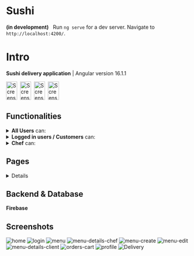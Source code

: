 # Sushi 

**(in development)**  &nbsp; Run `ng serve` for a dev server. Navigate to `http://localhost:4200/`. 

# Intro

**Sushi delivery application** | Angular version 16.1.1

<div>
    <img width="30" height="50" alt="Screenshot_" src="https://user-images.githubusercontent.com/38568843/206916961-d39c1314-d2b0-4976-981b-ed20b3deed7a.png">&nbsp;
    <img width="30" height="50" alt="Screenshot_" src="https://user-images.githubusercontent.com/38568843/206916902-40ae2530-123b-4df0-9fd3-e7e6b4b69121.png">&nbsp;
    <img width="30" height="50" alt="Screenshot_" src="https://user-images.githubusercontent.com/38568843/206916934-68a6b79f-2876-4e51-87cb-07b1afddd61d.png">&nbsp;
    <img width="30" height="50" alt="Screenshot_" src="https://user-images.githubusercontent.com/38568843/206916968-cb0ee839-c1f5-417d-9bbd-18522457d79c.png">
</div>


<!--  -->
## Functionalities

<details>
    <summary><strong>All Users</strong> can: </summary>
    <ul>
        <li>View Home, Menu, Details pages</li>
        <li>Login, Signup</li>
    </ul>
</details>

<details>
    <summary><strong>Logged in users / Customers</strong> can: </summary>
    <ul>
<!--         <li><strong>Mark item as favorite</strong> and <strong>add item to cart</strong> in the details page</li> -->
<!--         <li>View his/her own <strong>profile page</strong>, which contains User information, Favorit items, and Current Cart state</li> -->
        <li>Adjust Current Order(<strong>choose the amount</strong> or <strong>remove item</strong>) in <strong>Cart page</strong></li>
        <li>Get informed about the delivery in the <strong>Checkout page</strong></li>
        <li><strong>Logout</strong></li>
    </ul>
</details>

<details>
    <summary><strong>Chef</strong> can: </summary>
    <ul>
        <li><strong>Cook</strong> a new meal in the <strong>Create page</strong></li>
        <li><strong>Edit</strong> information for a particular dish</li>
        <li><strong>Remove</strong> an item from the <strong>Menu</strong></li>
        <li><strong>Logout</strong></li>
    </ul>
</details>

<!-- 
<details>
    <summary><strong>Admin</strong> can: </summary>
    <ul>
        <li><strong>List all Users and Chefs</strong> in the <strong>Admin Panel</strong></li>
        <li><strong>Set user'es Roles</strong>, <strong>Update Users and Chefs Lists</strong></li>
        <li><strong>Mark an Order as Delivered</strong></li>
        <li><strong>Publish Promotion Offers on the site</strong></li>
        <li><strong>Logout</strong></li>
    </ul>
</details>
-->
## Pages

<details>
    <ul>
        <li><strong>Home</strong></li>
        <li><strong>Menu</strong></li>
        <li><strong>Details</strong></li>
<!--         <li><strong>Profile</strong></li> -->
        <li><strong>Cart</strong></li>
<!--         <li><strong>Proceed</strong></li> -->
        <li><strong>Create/Edit Item</strong></li>
        <li><strong>Proceed</strong></li>        
<!--         <li><strong>Admin Panel</strong></li>         -->
        <li><strong>Sign up, Sign in, Sign out</strong></li>
    </ul>
</details>

    
## Backend & Database
<strong>Firebase</strong> 



## Screenshots

![home](https://user-images.githubusercontent.com/38568843/210782943-5f6f9053-6a3d-41b2-816e-e49b1c71f7b9.png)
![login](https://user-images.githubusercontent.com/38568843/206916961-d39c1314-d2b0-4976-981b-ed20b3deed7a.png)
![menu](https://user-images.githubusercontent.com/38568843/210782788-90259e6d-bc6e-43c3-8146-2ed0a443ab65.png)
![menu-details-chef](https://user-images.githubusercontent.com/38568843/210783176-87e17310-0955-4921-b81a-6cb1cece8b03.png)
![menu-create](https://user-images.githubusercontent.com/38568843/210785337-13b1c2af-48a8-4c65-94f8-0fe646116976.png)
![menu-edit](https://user-images.githubusercontent.com/38568843/210785477-e2099aad-0e09-48f6-a202-ac9ff1e9e471.png)
![menu-details-client](https://user-images.githubusercontent.com/38568843/210783214-83544c36-dfe4-4bf3-9191-63e7f3f2d551.png)
![orders-cart](https://user-images.githubusercontent.com/38568843/210784175-9b77e6fb-c357-4ec9-8c2e-41b00341d684.png)
![profile](https://user-images.githubusercontent.com/38568843/206916968-cb0ee839-c1f5-417d-9bbd-18522457d79c.png)
![Delivery](https://user-images.githubusercontent.com/38568843/210783044-c7058401-5036-4261-9c87-51fb86d8282a.png)


<!--
![]()

<img width="300" alt="Screenshot_" src="">

 -->


<!-- 
## Code scaffolding

Run `ng generate component component-name` to generate a new component. You can also use `ng generate directive|pipe|service|class|guard|interface|enum|module`.

## Build

Run `ng build` to build the project. The build artifacts will be stored in the `dist/` directory.

## Running unit tests

Run `ng test` to execute the unit tests via [Karma](https://karma-runner.github.io).

## Running end-to-end tests

Run `ng e2e` to execute the end-to-end tests via a platform of your choice. To use this command, you need to first add a package that implements end-to-end testing capabilities.

## Further help

To get more help on the Angular CLI use `ng help` or go check out the [Angular CLI Overview and Command Reference](https://angular.io/cli) page.

 -->
